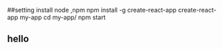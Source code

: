 
##setting
install node ,npm
npm install -g create-react-app
create-react-app my-app
cd my-app/
npm start


## hello
